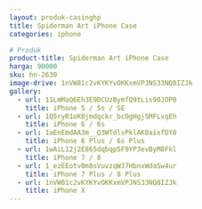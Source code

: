 ```yaml
---
layout: produk-casinghp
title: Spiderman Art iPhone Case
categories: iphone

# Produk
product-title: Spiderman Art iPhone Case
harga: 90000
sku: hn-2630
image-drive: 1nVW81c2vKYKYvOKKxmVPJNS33NQ8IZJk
gallery:
  - url: 11LmMaQ6Eh3E9DCUzBymfQ9tLis90JOP0
    title: iPhone 5 / 5s / SE
  - url: 1Q5ryR1oK0jmdqckr_bcOgHgjSMFLvqEh
    title: iPhone 6 / 6s
  - url: 1aEnEmdAA3m__Q3WTdlvPklAK0aixfDY8
    title: iPhone 6 Plus / 6s Plus
  - url: 1wAiL12j2E865dqbqp5F9YP3evByM8Fkl
    title: iPhone 7 / 8
  - url: 1_ezEEotv0m8sVuvzqWJ7HbnxWdaSw4ur
    title: iPhone 7 Plus / 8 Plus
  - url: 1nVW81c2vKYKYvOKKxmVPJNS33NQ8IZJk
    title: iPhone X
---
```

